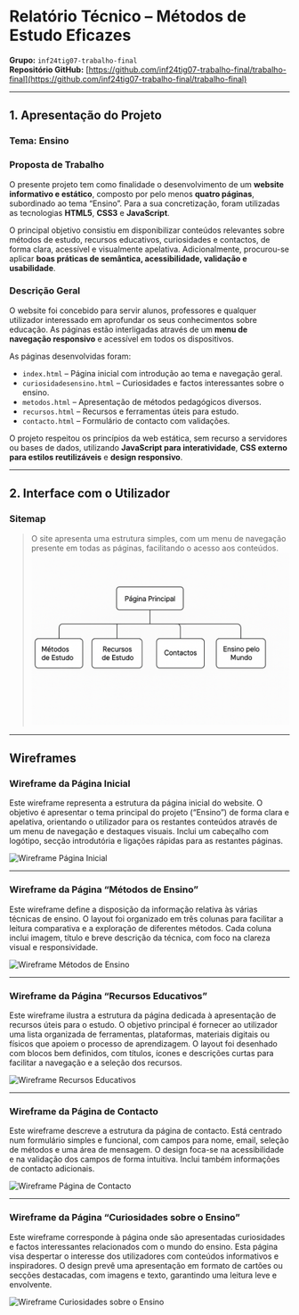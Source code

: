 # Relatório Técnico – Métodos de Estudo Eficazes

**Grupo:** `inf24tig07-trabalho-final`  
**Repositório GitHub:** [https://github.com/inf24tig07-trabalho-final/trabalho-final](https://github.com/inf24tig07-trabalho-final/trabalho-final)

---

## 1. Apresentação do Projeto

### Tema: Ensino

### Proposta de Trabalho

O presente projeto tem como finalidade o desenvolvimento de um **website informativo e estático**, composto por pelo menos **quatro páginas**, subordinado ao tema “Ensino”. Para a sua concretização, foram utilizadas as tecnologias **HTML5**, **CSS3** e **JavaScript**.

O principal objetivo consistiu em disponibilizar conteúdos relevantes sobre métodos de estudo, recursos educativos, curiosidades e contactos, de forma clara, acessível e visualmente apelativa. Adicionalmente, procurou-se aplicar **boas práticas de semântica, acessibilidade, validação e usabilidade**.

### Descrição Geral

O website foi concebido para servir alunos, professores e qualquer utilizador interessado em aprofundar os seus conhecimentos sobre educação. As páginas estão interligadas através de um **menu de navegação responsivo** e acessível em todos os dispositivos.

As páginas desenvolvidas foram:

- `index.html` – Página inicial com introdução ao tema e navegação geral.
- `curiosidadesensino.html` – Curiosidades e factos interessantes sobre o ensino.
- `metodos.html` – Apresentação de métodos pedagógicos diversos.
- `recursos.html` – Recursos e ferramentas úteis para estudo.
- `contacto.html` – Formulário de contacto com validações.

O projeto respeitou os princípios da web estática, sem recurso a servidores ou bases de dados, utilizando **JavaScript para interatividade**, **CSS externo para estilos reutilizáveis** e **design responsivo**.

---

## 2. Interface com o Utilizador

### Sitemap

> O site apresenta uma estrutura simples, com um menu de navegação presente em todas as páginas, facilitando o acesso aos conteúdos.
![SiteMap da página](imagensrelatorio/sitemap.png)

---

## Wireframes

### Wireframe da Página Inicial

Este wireframe representa a estrutura da página inicial do website. O objetivo é apresentar o tema principal do projeto (“Ensino”) de forma clara e apelativa, orientando o utilizador para os restantes conteúdos através de um menu de navegação e destaques visuais. Inclui um cabeçalho com logótipo, secção introdutória e ligações rápidas para as restantes páginas.

![Wireframe Página Inicial](imagensrelatorio/wireframe-index.png)

---

### Wireframe da Página “Métodos de Ensino”

Este wireframe define a disposição da informação relativa às várias técnicas de ensino. O layout foi organizado em três colunas para facilitar a leitura comparativa e a exploração de diferentes métodos. Cada coluna inclui imagem, título e breve descrição da técnica, com foco na clareza visual e responsividade.

![Wireframe Métodos de Ensino](imagensrelatorio/wireframe-metodos.png)

---

### Wireframe da Página “Recursos Educativos”

Este wireframe ilustra a estrutura da página dedicada à apresentação de recursos úteis para o estudo. O objetivo principal é fornecer ao utilizador uma lista organizada de ferramentas, plataformas, materiais digitais ou físicos que apoiem o processo de aprendizagem. O layout foi desenhado com blocos bem definidos, com títulos, ícones e descrições curtas para facilitar a navegação e a seleção dos recursos.

![Wireframe Recursos Educativos](imagensrelatorio/wireframe-recursos.png)

---

### Wireframe da Página de Contacto

Este wireframe descreve a estrutura da página de contacto. Está centrado num formulário simples e funcional, com campos para nome, email, seleção de métodos e uma área de mensagem. O design foca-se na acessibilidade e na validação dos campos de forma intuitiva. Inclui também informações de contacto adicionais.

![Wireframe Página de Contacto](imagensrelatorio/wireframe-contacto.png)

---

### Wireframe da Página “Curiosidades sobre o Ensino”

Este wireframe corresponde à página onde são apresentadas curiosidades e factos interessantes relacionados com o mundo do ensino. Esta página visa despertar o interesse dos utilizadores com conteúdos informativos e inspiradores. O design prevê uma apresentação em formato de cartões ou secções destacadas, com imagens e texto, garantindo uma leitura leve e envolvente.

![Wireframe Curiosidades sobre o Ensino](imagensrelatorio/wireframe-ensino.png)
